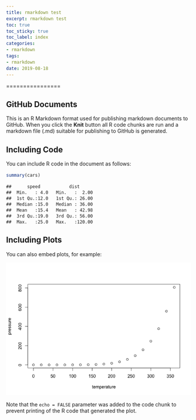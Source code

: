 ```yaml
---
title: rmarkdown test
excerpt: rmarkdown test
toc: true
toc_sticky: true
toc_label: index
categories:
- rmarkdown
tags:
- rmarkdown
date: 2019-08-18
---
```

================

## GitHub Documents

This is an R Markdown format used for publishing markdown documents to
GitHub. When you click the **Knit** button all R code chunks are run and
a markdown file (.md) suitable for publishing to GitHub is generated.

## Including Code

You can include R code in the document as follows:

``` r
summary(cars)
```

    ##      speed           dist       
    ##  Min.   : 4.0   Min.   :  2.00  
    ##  1st Qu.:12.0   1st Qu.: 26.00  
    ##  Median :15.0   Median : 36.00  
    ##  Mean   :15.4   Mean   : 42.98  
    ##  3rd Qu.:19.0   3rd Qu.: 56.00  
    ##  Max.   :25.0   Max.   :120.00

## Including Plots

You can also embed plots, for example:

![ex_screenshot](pressure-1.png)<!-- -->

Note that the `echo = FALSE` parameter was added to the code chunk to
prevent printing of the R code that generated the plot.
